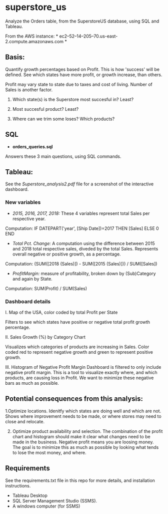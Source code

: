 # superstore_us
Analyze the Orders table, from the SuperstoreUS database, using SQL and Tableau.

From the AWS instance: * ec2–52–14–205–70.us-east-2.compute.amazonaws.com *

## Basis:
Quantify growth percentages based on Profit. This is how 'success' will be defined. See which states have more profit, or growth increase, than others.

Profit may vary state to state due to taxes and cost of living. Number of Sales is another factor.

1. Which state(s) is the Superstore most succesful in? Least?

2. Most succesful product? Least?

3. Where can we trim some loses? Which products?

## SQL

- **orders_queries.sql**

Answers these 3 main questions, using SQL commands.

## Tableau:

See the *Superstore_analysis2.pdf* file for a screenshot of the interactive dashboard.

### New variables
- *2015, 2016, 2017, 2018:* These 4 variables represent total Sales per respective year.

Computation: IF DATEPART('year', [Ship Date])=2017 THEN [Sales] ELSE 0 END

- *Total Pct. Change:* A computation using the difference between 2015 and 2018 total respective sales, diveded by the total Sales. Represents overall negative or positive growth, as a percentage.

Computation: (SUM([2018 (Sales)]) - SUM([2015 (Sales)])) / SUM([Sales])

- *ProfitMargin:*  measure of profitability, broken down by (Sub)Category and again by State. 

Computation: SUM(Profit) / SUM(Sales)


### Dashboard details
I. Map of the USA, color coded by total Profit per State

Filters to see which states have positive or negative total profit growth percentage. 


II. Sales Growth (%) by Category Chart

Visualizes which categories of products are increasing in Sales. 
Color coded red to represent negative growth and green to represent positive growth.

III. Histogram of Negative Profit Margin
Dashboard is filtered to only include negative profit margin. This is a tool to visualize exactly where, and which products, are causing loss in Profit. We want to minimize these negative bars as much as possible. 



## Potential consequences from this analysis:
1.Optimize locations.
  Idenitfy which states are doing well and which are not. Shows where improvement needs to be made, or where stores may need to close and relocate. 

2. Optimize product availability and selection.
The combination of the profit chart and histogram should make it clear what changes need to be made in the business. Negative profit means you are loosing money. The goal is to minimize this as much as possible by looking what tends to lose the most money, and where.

## Requirements
See the requirements.txt file in this repo for more details, and installation instructions.

- Tableau Desktop
- SQL Server Management Studio (SSMS).
- A windows computer (for SSMS)
